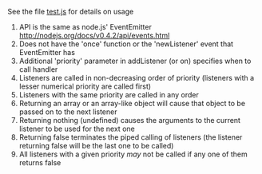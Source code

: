 
See the file [test.js](https://github.com/dhruvbird/eventpipe/blob/master/test.js) for details on usage

1. API is the same as node.js' EventEmitter http://nodejs.org/docs/v0.4.2/api/events.html
2. Does not have the 'once' function or the 'newListener' event that EventEmitter has
3. Additional 'priority' parameter in addListener (or on) specifies when to call handler
4. Listeners are called in non-decreasing order of priority (listeners with a lesser numerical priority are called first)
5. Listeners with the same priority are called in any order
6. Returning an array or an array-like object will cause that object to be passed on to the next listener
7. Returning nothing (undefined) causes the arguments to the current listener to be used for the next one
8. Returning false terminates the piped calling of listeners (the listener returning false will be the last one to be called)
9. All listeners with a given priority *may* not be called if any one of them returns false
